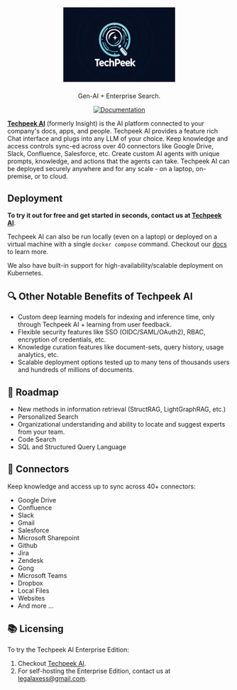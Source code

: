 <h2 align="center">
<a href="https://techpeek.in/"> <img width="50%" src="https://github.com/xIBBAx/Latest-GenAI-Enterprise/blob/main/web/public/Techpeek%20Banner.png" /></a>
</h2>

<p align="center">
<p align="center">Gen-AI + Enterprise Search.</p>

<p align="center">
<a href="https://github.com/xIBBAx/Techpeek-AI-Documentations" target="_blank">
    <img src="https://img.shields.io/badge/docs-view-blue" alt="Documentation">
</a>
</p>

<strong>[Techpeek AI](https://techpeek.in/)</strong> (formerly Insight) is the AI platform connected to your company's docs, apps, and people.
Techpeek AI provides a feature rich Chat interface and plugs into any LLM of your choice.
Keep knowledge and access controls sync-ed across over 40 connectors like Google Drive, Slack, Confluence, Salesforce, etc.
Create custom AI agents with unique prompts, knowledge, and actions that the agents can take.
Techpeek AI can be deployed securely anywhere and for any scale - on a laptop, on-premise, or to cloud.

## Deployment

**To try it out for free and get started in seconds, contact us at [Techpeek AI](mailto:legalaxess@gmail.com)**.

Techpeek AI can also be run locally (even on a laptop) or deployed on a virtual machine with a single
`docker compose` command. Checkout our [docs](https://github.com/xIBBAx/Techpeek-AI-Documentations) to learn more.

We also have built-in support for high-availability/scalable deployment on Kubernetes.

## 🔍 Other Notable Benefits of Techpeek AI

- Custom deep learning models for indexing and inference time, only through Techpeek AI + learning from user feedback.
- Flexible security features like SSO (OIDC/SAML/OAuth2), RBAC, encryption of credentials, etc.
- Knowledge curation features like document-sets, query history, usage analytics, etc.
- Scalable deployment options tested up to many tens of thousands users and hundreds of millions of documents.

## 🚧 Roadmap

- New methods in information retrieval (StructRAG, LightGraphRAG, etc.)
- Personalized Search
- Organizational understanding and ability to locate and suggest experts from your team.
- Code Search
- SQL and Structured Query Language

## 🔌 Connectors

Keep knowledge and access up to sync across 40+ connectors:

- Google Drive
- Confluence
- Slack
- Gmail
- Salesforce
- Microsoft Sharepoint
- Github
- Jira
- Zendesk
- Gong
- Microsoft Teams
- Dropbox
- Local Files
- Websites
- And more ...

## 📚 Licensing

To try the Techpeek AI Enterprise Edition:

1. Checkout [Techpeek AI](https://enterprise.techpeek.in/).
2. For self-hosting the Enterprise Edition, contact us at [legalaxess@gmail.com](mailto:legalaxess@gmail.com).
